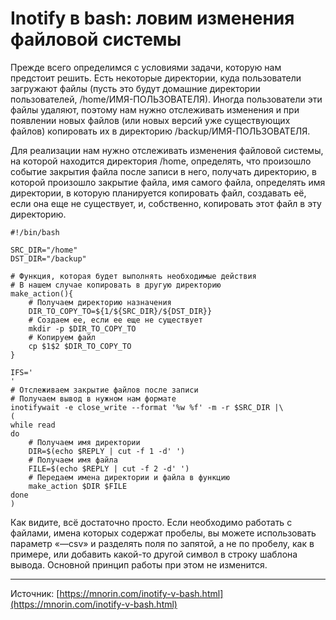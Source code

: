 # Inotify в bash: ловим изменения файловой системы

Прежде всего определимся с условиями задачи, которую нам предстоит решить. Есть некоторые директории, куда пользователи загружают файлы (пусть это будут домашние директории пользователей, /home/ИМЯ-ПОЛЬЗОВАТЕЛЯ). Иногда пользователи эти файлы удаляют, поэтому нам нужно отслеживать изменения и при появлении новых файлов (или новых версий уже существующих файлов) копировать их в директорию /backup/ИМЯ-ПОЛЬЗОВАТЕЛЯ.

Для реализации нам нужно отслеживать изменения файловой системы, на которой находится директория /home, определять, что произошло событие закрытия файла после записи в него, получать директорию, в которой произошло закрытие файла, имя самого файла, определять имя директории, в которую планируется копировать файл, создавать её, если она еще не существует, и, собственно, копировать этот файл в эту директорию.

```
#!/bin/bash

SRC_DIR="/home"
DST_DIR="/backup"

# Функция, которая будет выполнять необходимые действия
# В нашем случае копировать в другую директорию
make_action(){
    # Получаем директорию назначения
    DIR_TO_COPY_TO=${1/${SRC_DIR}/${DST_DIR}}
    # Создаем ее, если ее еще не существует
    mkdir -p $DIR_TO_COPY_TO
    # Копируем файл
    cp $1$2 $DIR_TO_COPY_TO
}

IFS='
'
# Отслеживаем закрытие файлов после записи
# Получаем вывод в нужном нам формате
inotifywait -e close_write --format '%w %f' -m -r $SRC_DIR |\
(
while read
do
    # Получаем имя директории
    DIR=$(echo $REPLY | cut -f 1 -d' ')
    # Получаем имя файла
    FILE=$(echo $REPLY | cut -f 2 -d' ')
    # Передаем имена директории и файла в функцию
    make_action $DIR $FILE
done
)
```

Как видите, всё достаточно просто. Если необходимо работать с файлами, имена которых содержат пробелы, вы можете использовать параметр «—csv» и разделять поля по запятой, а не по пробелу, как в примере, или добавить какой-то другой символ в строку шаблона вывода. Основной принцип работы при этом не изменится.

---
Источник: [https://mnorin.com/inotify-v-bash.html](https://mnorin.com/inotify-v-bash.html)